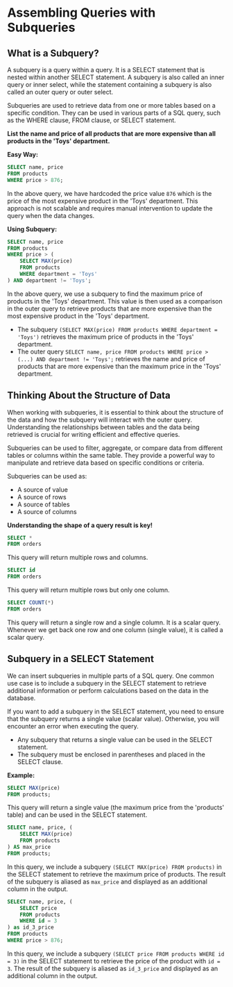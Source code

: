 # Assembling Queries with Subqueries

## What is a Subquery?

A subquery is a query within a query. It is a SELECT statement that is nested within another SELECT statement. A subquery is also called an inner query or inner select, while the statement containing a subquery is also called an outer query or outer select.

Subqueries are used to retrieve data from one or more tables based on a specific condition. They can be used in various parts of a SQL query, such as the WHERE clause, FROM clause, or SELECT statement.

**List the name and price of all products that are more expensive than all products in the 'Toys' department.**

**Easy Way:**

```sql
SELECT name, price
FROM products
WHERE price > 876;
```

In the above query, we have hardcoded the price value `876` which is the price of the most expensive product in the 'Toys' department. This approach is not scalable and requires manual intervention to update the query when the data changes.

**Using Subquery:**

```sql
SELECT name, price
FROM products
WHERE price > (
    SELECT MAX(price)
    FROM products
    WHERE department = 'Toys'
) AND department != 'Toys';
```

In the above query, we use a subquery to find the maximum price of products in the 'Toys' department. This value is then used as a comparison in the outer query to retrieve products that are more expensive than the most expensive product in the 'Toys' department.

- The subquery `(SELECT MAX(price) FROM products WHERE department = 'Toys')` retrieves the maximum price of products in the 'Toys' department.
- The outer query `SELECT name, price FROM products WHERE price > (...) AND department != 'Toys';` retrieves the name and price of products that are more expensive than the maximum price in the 'Toys' department.

## Thinking About the Structure of Data

When working with subqueries, it is essential to think about the structure of the data and how the subquery will interact with the outer query. Understanding the relationships between tables and the data being retrieved is crucial for writing efficient and effective queries.

Subqueries can be used to filter, aggregate, or compare data from different tables or columns within the same table. They provide a powerful way to manipulate and retrieve data based on specific conditions or criteria.

Subqueries can be used as:

- A source of value
- A source of rows
- A source of tables
- A source of columns

**Understanding the shape of a query result is key!**

```sql
SELECT *
FROM orders
```

This query will return multiple rows and columns.

```sql
SELECT id
FROM orders
```

This query will return multiple rows but only one column.

```sql
SELECT COUNT(*)
FROM orders
```

This query will return a single row and a single column. It is a scalar query. Whenever we get back one row and one column (single value), it is called a scalar query.

## Subquery in a SELECT Statement

We can insert subqueries in multiple parts of a SQL query. One common use case is to include a subquery in the SELECT statement to retrieve additional information or perform calculations based on the data in the database.

If you want to add a subquery in the SELECT statement, you need to ensure that the subquery returns a single value (scalar value). Otherwise, you will encounter an error when executing the query.

- Any subquery that returns a single value can be used in the SELECT statement.
- The subquery must be enclosed in parentheses and placed in the SELECT clause.

**Example:**

```sql
SELECT MAX(price)
FROM products;
```

This query will return a single value (the maximum price from the 'products' table) and can be used in the SELECT statement.

```sql
SELECT name, price, (
    SELECT MAX(price)
    FROM products
) AS max_price
FROM products;
```

In this query, we include a subquery `(SELECT MAX(price) FROM products)` in the SELECT statement to retrieve the maximum price of products. The result of the subquery is aliased as `max_price` and displayed as an additional column in the output.

```sql
SELECT name, price, (
    SELECT price
    FROM products
    WHERE id = 3
) as id_3_price
FROM products
WHERE price > 876;
```

In this query, we include a subquery `(SELECT price FROM products WHERE id = 3)` in the SELECT statement to retrieve the price of the product with `id = 3`. The result of the subquery is aliased as `id_3_price` and displayed as an additional column in the output.
